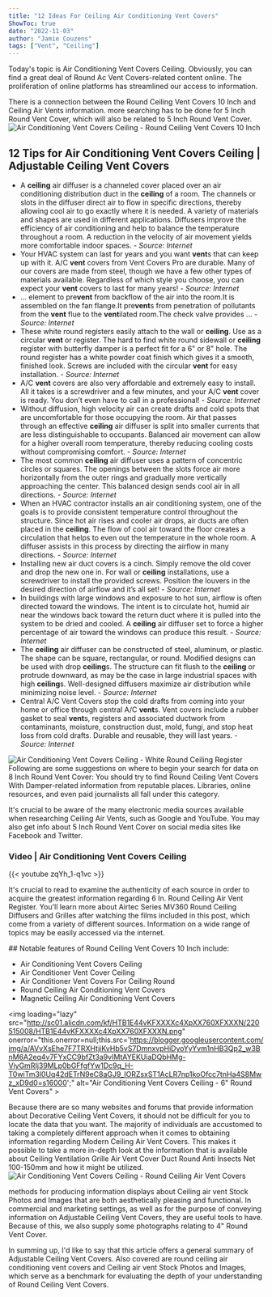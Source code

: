 ```yaml
---
title: "12 Ideas For Ceiling Air Conditioning Vent Covers"
ShowToc: true 
date: "2022-11-03"
author: "Jamie Couzens" 
tags: ["Vent", "Ceiling"]
---
```


Today's topic is Air Conditioning Vent Covers Ceiling. Obviously, you can find a great deal of Round Ac Vent Covers-related content online. The proliferation of online platforms has streamlined our access to information.

There is a connection between the Round Ceiling Vent Covers 10 Inch and Ceiling Air Vents information. more searching has to be done for 5 Inch Round Vent Cover, which will also be related to 5 Inch Round Vent Cover.
<img loading="lazy" src="https://www.impressiveinteriordesign.com/wp-content/uploads/2021/05/Vent-a-portable-AC-unit-through-a-drop-ceiling.jpg" onerror="this.onerror=null;this.src='https://blogger.googleusercontent.com/img/a/AVvXsEhe7F7TRXHtjiKvHb5vS7DmnxvpHiDyoYyYvm1nHB3Qp2_w3BnM6A2eq4v7FYxCC9bfZt3a9vIMtAYEKUiaDQbHMg-ViyGmRIj39MLp0bGFfgfYw1Dc9q_H-T0wiTm3l0Uq42dETrN9eC8aGJ9_IORZsxST1AcLR7np1koOfcc7tnHa4S8Mwz_xD9d0=s16000';" alt="Air Conditioning Vent Covers Ceiling - Round Ceiling Vent Covers 10 Inch" >

## 12 Tips for Air Conditioning Vent Covers Ceiling | Adjustable Ceiling Vent Covers
-   A **ceiling** air diffuser is a channeled cover placed over an air conditioning distribution duct in the **ceiling** of a room. The channels or slots in the diffuser direct air to flow in specific directions, thereby allowing cool air to go exactly where it is needed. A variety of materials and shapes are used in different applications. Diffusers improve the efficiency of air conditioning and help to balance the temperature throughout a room. A reduction in the velocity of air movement yields more comfortable indoor spaces. - <cite>Source: Internet</cite>
-   Your HVAC system can last for years and you want **vent**s that can keep up with it. A/C **vent** covers from Vent Covers Pro are durable. Many of our covers are made from steel, though we have a few other types of materials available. Regardless of which style you choose, you can expect your **vent** covers to last for many years! - <cite>Source: Internet</cite>
-   ... element to pre**vent** from backflow of the air into the room.It is assembled on the fan flange.It pre**vent**s from penetration of pollutants from the **vent** flue to the **vent**ilated room.The check valve provides ... - <cite>Source: Internet</cite>
-   These white round registers easily attach to the wall or **ceiling**. Use as a circular **vent** or register. The hard to find white round sidewall or **ceiling** register with butterfly damper is a perfect fit for a 6" or 8" hole. The round register has a white powder coat finish which gives it a smooth, finished look. Screws are included with the circular **vent** for easy installation. - <cite>Source: Internet</cite>
-   A/C **vent** covers are also very affordable and extremely easy to install. All it takes is a screwdriver and a few minutes, and your A/C **vent** cover is ready. You don’t even have to call in a professional! - <cite>Source: Internet</cite>
-   Without diffusion, high velocity air can create drafts and cold spots that are uncomfortable for those occupying the room. Air that passes through an effective **ceiling** air diffuser is split into smaller currents that are less distinguishable to occupants. Balanced air movement can allow for a higher overall room temperature, thereby reducing cooling costs without compromising comfort. - <cite>Source: Internet</cite>
-   The most common **ceiling** air diffuser uses a pattern of concentric circles or squares. The openings between the slots force air more horizontally from the outer rings and gradually more vertically approaching the center. This balanced design sends cool air in all directions. - <cite>Source: Internet</cite>
-   When an HVAC contractor installs an air conditioning system, one of the goals is to provide consistent temperature control throughout the structure. Since hot air rises and cooler air drops, air ducts are often placed in the **ceiling**. The flow of cool air toward the floor creates a circulation that helps to even out the temperature in the whole room. A diffuser assists in this process by directing the airflow in many directions. - <cite>Source: Internet</cite>
-   Installing new air duct covers is a cinch. Simply remove the old cover and drop the new one in. For wall or **ceiling** installations, use a screwdriver to install the provided screws. Position the louvers in the desired direction of airflow and it’s all set! - <cite>Source: Internet</cite>
-   In buildings with large windows and exposure to hot sun, airflow is often directed toward the windows. The intent is to circulate hot, humid air near the windows back toward the return duct where it is pulled into the system to be dried and cooled. A **ceiling** air diffuser set to force a higher percentage of air toward the windows can produce this result. - <cite>Source: Internet</cite>
-   The **ceiling** air diffuser can be constructed of steel, aluminum, or plastic. The shape can be square, rectangular, or round. Modified designs can be used with drop **ceiling**s. The structure can fit flush to the **ceiling** or protrude downward, as may be the case in large industrial spaces with high **ceiling**s. Well-designed diffusers maximize air distribution while minimizing noise level. - <cite>Source: Internet</cite>
-   Central A/C Vent Covers stop the cold drafts from coming into your home or office through central A/C **vent**s. Vent covers include a rubber gasket to seal **vent**s, registers and associated ductwork from contaminants, moisture, construction dust, mold, fungi, and stop heat loss from cold drafts. Durable and reusable, they will last years. - <cite>Source: Internet</cite>


<img loading="lazy" src="http://yourhoustonhomeinspector.com/wp-content/uploads/2008/11/two-returns.jpg" onerror="this.onerror=null;this.src='https://blogger.googleusercontent.com/img/a/AVvXsEhe7F7TRXHtjiKvHb5vS7DmnxvpHiDyoYyYvm1nHB3Qp2_w3BnM6A2eq4v7FYxCC9bfZt3a9vIMtAYEKUiaDQbHMg-ViyGmRIj39MLp0bGFfgfYw1Dc9q_H-T0wiTm3l0Uq42dETrN9eC8aGJ9_IORZsxST1AcLR7np1koOfcc7tnHa4S8Mwz_xD9d0=s16000';" alt="Air Conditioning Vent Covers Ceiling - White Round Ceiling Register" >
Following are some suggestions on where to begin your search for data on 8 Inch Round Vent Cover:
You should try to find Round Ceiling Vent Covers With Damper-related information from reputable places. Libraries, online resources, and even paid journalists all fall under this category.

It's crucial to be aware of the many electronic media sources available when researching Ceiling Air Vents, such as Google and YouTube. You may also get info about 5 Inch Round Vent Cover on social media sites like Facebook and Twitter.

### Video | Air Conditioning Vent Covers Ceiling
{{< youtube zqYh_1-q1vc >}} 


It's crucial to read to examine the authenticity of each source in order to acquire the greatest information regarding 6 In. Round Ceiling Air Vent Register.
You'll learn more about Airtec Series MV360 Round Ceiling Diffusers and Grilles after watching the films included in this post, which come from a variety of different sources. Information on a wide range of topics may be easily accessed via the internet.
<script async="async" data-cfasync="false" src="//normallydemandedalter.com/fe63df3c5408708b15d8dc3d9b206b31/invoke.js"></script>
<div id="container-fe63df3c5408708b15d8dc3d9b206b31"></div>
## Notable features of Round Ceiling Vent Covers 10 Inch include:

- Air Conditioning Vent Covers Ceiling
- Air Conditioner Vent Cover Ceiling
- Air Conditioner Vent Covers For Ceiling Round
- Round Ceiling Air Conditioning Vent Covers
- Magnetic Ceiling Air Conditioning Vent Covers

 <img loading="lazy" src="http://sc01.alicdn.com/kf/HTB1E44vKFXXXXc4XpXX760XFXXXN/220515008/HTB1E44vKFXXXXc4XpXX760XFXXXN.png" onerror="this.onerror=null;this.src='https://blogger.googleusercontent.com/img/a/AVvXsEhe7F7TRXHtjiKvHb5vS7DmnxvpHiDyoYyYvm1nHB3Qp2_w3BnM6A2eq4v7FYxCC9bfZt3a9vIMtAYEKUiaDQbHMg-ViyGmRIj39MLp0bGFfgfYw1Dc9q_H-T0wiTm3l0Uq42dETrN9eC8aGJ9_IORZsxST1AcLR7np1koOfcc7tnHa4S8Mwz_xD9d0=s16000';" alt="Air Conditioning Vent Covers Ceiling - 6" Round Vent Covers" >

Because there are so many websites and forums that provide information about Decorative Ceiling Vent Covers, it should not be difficult for you to locate the data that you want.
The majority of individuals are accustomed to taking a completely different approach when it comes to obtaining information regarding Modern Ceiling Air Vent Covers. This makes it possible to take a more in-depth look at the information that is available about Ceiling Ventilation Grille Air Vent Cover Duct Round Anti Insects Net 100-150mm and how it might be utilized.
<img loading="lazy" src="https://odditymall.com/includes/content/magnetic-vent-cover-0.jpg" onerror="this.onerror=null;this.src='https://blogger.googleusercontent.com/img/a/AVvXsEhe7F7TRXHtjiKvHb5vS7DmnxvpHiDyoYyYvm1nHB3Qp2_w3BnM6A2eq4v7FYxCC9bfZt3a9vIMtAYEKUiaDQbHMg-ViyGmRIj39MLp0bGFfgfYw1Dc9q_H-T0wiTm3l0Uq42dETrN9eC8aGJ9_IORZsxST1AcLR7np1koOfcc7tnHa4S8Mwz_xD9d0=s16000';" alt="Air Conditioning Vent Covers Ceiling - Round Ceiling Air Vent Covers" >

methods for producing information displays about Ceiling air vent Stock Photos and Images that are both aesthetically pleasing and functional. In commercial and marketing settings, as well as for the purpose of conveying information on Adjustable Ceiling Vent Covers, they are useful tools to have. Because of this, we also supply some photographs relating to 4" Round Vent Cover.

In summing up, I'd like to say that this article offers a general summary of Adjustable Ceiling Vent Covers. Also covered are round ceiling air conditioning vent covers and Ceiling air vent Stock Photos and Images, which serve as a benchmark for evaluating the depth of your understanding of Round Ceiling Vent Covers.
	


